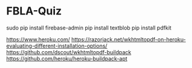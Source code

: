# FBLA-Quiz
sudo pip install firebase-admin
pip install textblob
pip install pdfkit

https://www.heroku.com/
https://razorjack.net/wkhtmltopdf-on-heroku-evaluating-different-installation-options/
https://github.com/dscout/wkhtmltopdf-buildpack
https://github.com/heroku/heroku-buildpack-apt